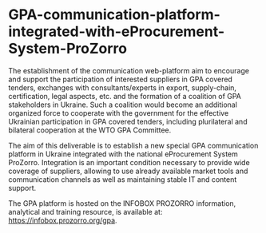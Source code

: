 # GPA-communication-platform-integrated-with-eProcurement-System-ProZorro

The establishment of the communication web-platform aim to encourage and support the participation of interested suppliers in GPA covered tenders, exchanges with consultants/experts in export, supply-chain, certification, legal aspects, etc. and the formation of a coalition of GPA stakeholders in Ukraine. Such a coalition would become an additional organized force to cooperate with the government for the effective Ukrainian participation in GPA covered tenders, including plurilateral and bilateral cooperation at the WTO GPA Committee.

The aim of this deliverable is to establish a new special GPA communication platform in Ukraine integrated with the national eProcurement System ProZorro. Integration is an important condition necessary to provide wide coverage of suppliers, allowing to use already available market tools and communication channels as well as maintaining stable IT and content support.

The GPA platform is hosted on the INFOBOX PROZORRO information, analytical and training resource, is available at: https://infobox.prozorro.org/gpa.
